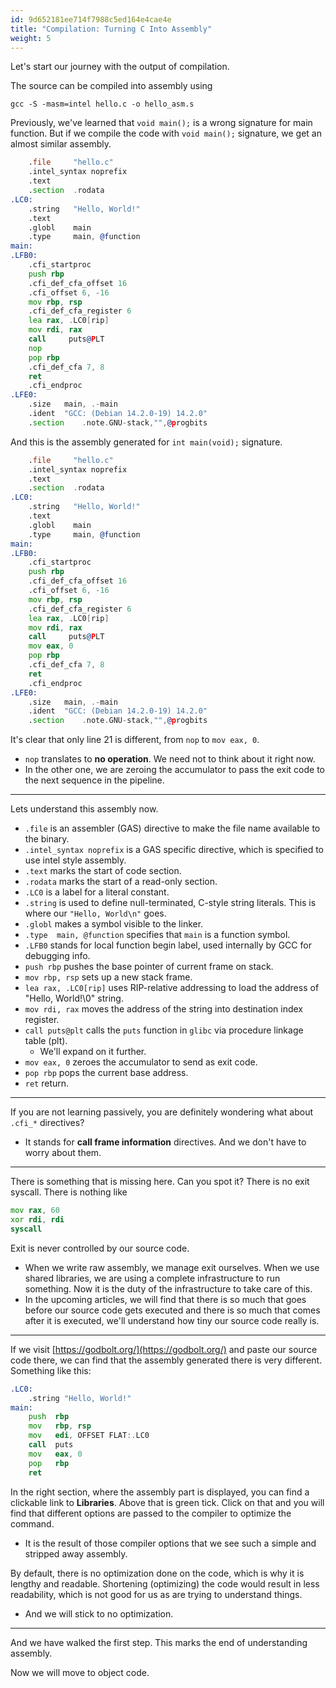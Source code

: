 ```yaml
---
id: 9d652181ee714f7988c5ed164e4cae4e
title: "Compilation: Turning C Into Assembly"
weight: 5
---
```


Let's start our journey with the output of compilation.

The source can be compiled into assembly using&#x20;

```
gcc -S -masm=intel hello.c -o hello_asm.s
```

Previously, we've learned that `void main();` is a wrong signature for main function. But if we compile the code with `void main();` signature, we get an almost similar assembly.

```asm
    .file     "hello.c"
    .intel_syntax noprefix
    .text
    .section  .rodata
.LC0:
    .string   "Hello, World!"
    .text
    .globl    main
    .type     main, @function
main:
.LFB0:
    .cfi_startproc
    push rbp
    .cfi_def_cfa_offset 16
    .cfi_offset 6, -16
    mov	rbp, rsp
    .cfi_def_cfa_register 6
    lea	rax, .LC0[rip]
    mov	rdi, rax
    call     puts@PLT
    nop
    pop	rbp
    .cfi_def_cfa 7, 8
    ret
    .cfi_endproc
.LFE0:
    .size	main, .-main
    .ident	"GCC: (Debian 14.2.0-19) 14.2.0"
    .section	.note.GNU-stack,"",@progbits
```

And this is the assembly generated for `int main(void);` signature.

```asm
    .file     "hello.c"
    .intel_syntax noprefix
    .text
    .section  .rodata
.LC0:
    .string   "Hello, World!"
    .text
    .globl    main
    .type     main, @function
main:
.LFB0:
    .cfi_startproc
    push rbp
    .cfi_def_cfa_offset 16
    .cfi_offset 6, -16
    mov	rbp, rsp
    .cfi_def_cfa_register 6
    lea	rax, .LC0[rip]
    mov	rdi, rax
    call     puts@PLT
    mov eax, 0
    pop	rbp
    .cfi_def_cfa 7, 8
    ret
    .cfi_endproc
.LFE0:
    .size	main, .-main
    .ident	"GCC: (Debian 14.2.0-19) 14.2.0"
    .section	.note.GNU-stack,"",@progbits
```

It's clear that only line 21 is different, from `nop` to `mov eax, 0`.

* `nop` translates to **no operation**. We need not to think about it right now.
* In the other one, we are zeroing the accumulator to pass the exit code to the next sequence in the pipeline.

***

Lets understand this assembly now.

* `.file` is an assembler (GAS) directive to make the file name available to the binary.
* `.intel_syntax noprefix` is a GAS specific directive, which is specified to use intel style assembly.
* `.text` marks the start of code section.
* `.rodata` marks the start of a read-only section.
* `.LC0` is a label for a literal constant.
* `.string` is used to define null-terminated, C-style string literals. This is where our `"Hello, World\n"` goes.
* `.globl` makes a symbol visible to the linker.
* `.type  main, @function` specifies that `main` is a function symbol.
* `.LFB0` stands for local function begin label, used internally by GCC for debugging info.
* `push rbp` pushes the base pointer of current frame on stack.
* `mov rbp, rsp` sets up a new stack frame.
* `lea rax, .LC0[rip]` uses RIP-relative addressing to load the address of "Hello, World!\0" string.
* `mov rdi, rax` moves the address of the string into destination index register.
* `call puts@plt` calls the `puts` function in `glibc` via procedure linkage table (plt).
  * We'll expand on it further.
* `mov eax, 0` zeroes the accumulator to send as exit code.
* `pop rbp` pops the current base address.
* `ret` return.

***

If you are not learning passively, you are definitely wondering what about `.cfi_*` directives?

* It stands for **call frame information** directives. And we don't have to worry about them.

***

There is something that is missing here. Can you spot it? There is no exit syscall. There is nothing like

```asm
mov rax, 60
xor rdi, rdi
syscall
```

Exit is never controlled by our source code.&#x20;

* When we write raw assembly, we manage exit ourselves. When we use shared libraries, we are using a complete infrastructure to run something. Now it is the duty of the infrastructure to take care of this.
* In the upcoming articles, we will find that there is so much that goes before our source code gets executed and there is so much that comes after it is executed, we'll understand how tiny our source code really is.

***

If we visit [https://godbolt.org/](https://godbolt.org/) and paste our source code there, we can find that the assembly generated there is very different. Something like this:

```asm
.LC0:
    .string "Hello, World!"
main:
    push  rbp
    mov   rbp, rsp
    mov   edi, OFFSET FLAT:.LC0
    call  puts
    mov   eax, 0
    pop   rbp
    ret
```

In the right section, where the assembly part is displayed, you can find a clickable link to **Libraries**. Above that is green tick. Click on that and you will find that different options are passed to the compiler to optimize the command.

* It is the result of those compiler options that we see such a simple and stripped away assembly.

By default, there is no optimization done on the code, which is why it is lengthy and readable. Shortening (optimizing) the code would result in less readability, which is not good for us as are trying to understand things.

* And we will stick to no optimization.

***

And we have walked the first step. This marks the end of understanding assembly.

Now we will move to object code.